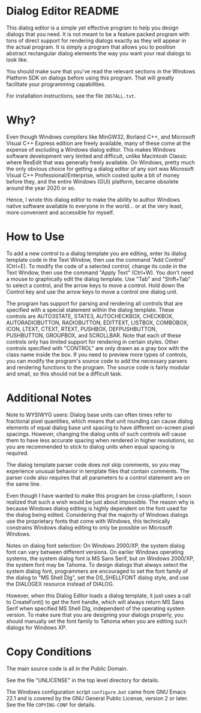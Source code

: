 Dialog Editor README
====================

This dialog editor is a simple yet effective program to help you
design dialogs that you need.  It is not meant to be a feature packed
program with tons of direct support for rendering dialogs exactly as
they will appear in the actual program.  It is simply a program that
allows you to position abstract rectangular dialog elements the way
you want your real dialogs to look like.

You should make sure that you've read the relevant sections in the
Windows Platform SDK on dialogs before using this program.  That will
greatly facilitate your programming capabilities.

For installation instructions, see the file `INSTALL.txt`.

Why?
====

Even though Windows compilers like MinGW32, Borland C++, and Microsoft
Visual C++ Express edition are freely available, many of these come at
the expense of excluding a Windows dialog editor.  This makes Windows
software development very limited and difficult, unlike Macintosh
Classic where ResEdit that was generally freely available.  On
Windows, pretty much the only obvious choice for getting a dialog
editor of any sort was Microsoft Visual C++ Professional/Enterprise,
which costed quite a bit of money before they, and the entire Windows
(GUI) platform, became obsolete around the year 2020 or so.

Hence, I wrote this dialog editor to make the ability to author
Windows native software available to everyone in the world... or at
the very least, more convenient and accessible for myself.

How to Use
==========

To add a new control to a dialog template you are editing, enter its
dialog template code in the Text Window, then use the command "Add
Control" (Ctrl+E).  To modify the code of a selected control, change
its code in the Text Window, then use the command "Apply Text"
(Ctrl+W).  You don't need a mouse to graphically edit the dialog
template.  Use "Tab" and "Shift+Tab" to select a control, and the
arrow keys to move a control.  Hold down the Control key and use the
arrow keys to move a control one dialog unit.

The program has support for parsing and rendering all controls that
are specified with a special statement within the dialog template.
These controls are AUTO3STATE, STATE3, AUTOCHECKBOX, CHECKBOX,
AUTORADIOBUTTON, RADIOBUTTON, EDITTEXT, LISTBOX, COMBOBOX, ICON,
LTEXT, CTEXT, RTEXT, PUSHBOX, DEFPUSHBUTTON, PUSHBUTTON, GROUPBOX, and
SCROLLBAR.  Note that each of these controls only has limited support
for rendering in certain styles.  Other controls specified with
"CONTROL" are only drawn as a gray box with the class name inside the
box.  If you need to preview more types of controls, you can modify
the program's source code to add the necessary parsers and rendering
functions to the program.  The source code is fairly modular and
small, so this should not be a difficult task.

Additional Notes
================

Note to WYSIWYG users: Dialog base units can often times refer to
fractional pixel quantities, which means that unit rounding can cause
dialog elements of equal dialog base unit spacing to have different
on-screen pixel spacings.  However, changing the dialog units of such
controls will cause them to have less accurate spacing when rendered
in higher resolutions, so you are recommended to stick to dialog units
when equal spacing is required.

The dialog template parser code does not skip comments, so you may
experience unusual behavior in template files that contain comments.
The parser code also requires that all parameters to a control
statement are on the same line.

Even though I have wanted to make this program be cross-platform, I
soon realized that such a wish would be just about impossible.  The
reason why is because Windows dialog editing is highly dependent on
the font used for the dialog being edited.  Considering that the
majority of Windows dialogs use the proprietary fonts that come with
Windows, this technically constrains Windows dialog editing to only be
possible on Microsoft Windows.

Notes on dialog font selection: On Windows 2000/XP, the system dialog
font can vary between different versions.  On earlier Windows
operating systems, the system dialog font is MS Sans Serif, but on
Windows 2000/XP, the system font may be Tahoma.  To design dialogs
that always select the system dialog font, programmers are encouraged
to set the font family of the dialog to "MS Shell Dlg", set the
DS_SHELLFONT dialog style, and use the DIALOGEX resource instead of
DIALOG.

However, when this Dialog Editor loads a dialog template, it just uses
a call to CreateFont() to get the font handle, which will always
return MS Sans Serif when specified MS Shell Dlg, independent of the
operating system version.  To make sure that you are designing your
dialogs properly, you should manually set the font family to Tahoma
when you are editing such dialogs for Windows XP.

Copy Conditions
===============

The main source code is all in the Public Domain.

See the file "UNLICENSE" in the top level directory for details.

The Windows configuration script `configure.bat` came from GNU Emacs
22.1 and is covered by the GNU General Public License, version 2 or
later.  See the file `COPYING-CONF` for details.
